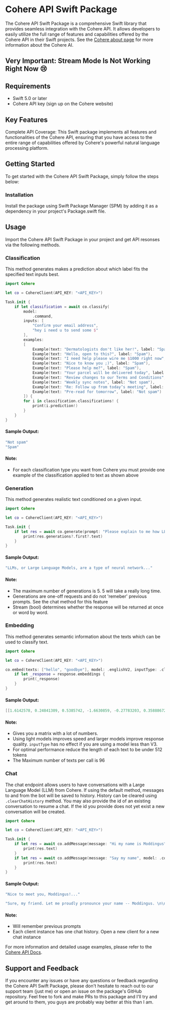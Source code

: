 # Cohere API Swift Package

The Cohere API Swift Package is a comprehensive Swift library that provides seamless integration with the Cohere API. It allows developers to easily utilize the full range of features and capabilities offered by the Cohere API in their Swift projects. See the [Cohere about page](https://docs.cohere.com/reference/about) for more information about the Cohere AI.

## Very Important: Stream Mode Is Not Working Right Now 😢

## Requirements
* Swift 5.0 or later
* Cohere API key (sign up on the Cohere website)

## Key Features
Complete API Coverage: This Swift package implements all features and functionalities of the Cohere API, ensuring that you have access to the entire range of capabilities offered by Cohere's powerful natural language processing platform.

## Getting Started
To get started with the Cohere API Swift Package, simply follow the steps below:

### Installation
Install the package using Swift Package Manager (SPM) by adding it as a dependency in your project's Package.swift file.

## Usage 
Import the Cohere API Swift Package in your project and get API resonses via the following methods.

### Classification
This method generates makes a prediction about which label fits the specified text inputs best.
```swift
import Cohere

let co = CohereClient(API_KEY: "<API_KEY>")

Task.init {
    if let classification = await co.classify(
        model:
            .command,
        inputs: [
            "Confirm your email address",
            "hey i need u to send some $"
        ],
        examples:
        [
            Example(text: "Dermatologists don't like her!", label: "Spam"),
            Example(text: "Hello, open to this?", label: "Spam"),
            Example(text: "I need help please wire me $1000 right now", label: "Spam"),
            Example(text: "Nice to know you ;)", label: "Spam"),
            Example(text: "Please help me?", label: "Spam"),
            Example(text: "Your parcel will be delivered today", label: "Not spam"),
            Example(text: "Review changes to our Terms and Conditions", label: "Not spam"),
            Example(text: "Weekly sync notes", label: "Not spam"),
            Example(text: "Re: Follow up from today’s meeting", label: "Not spam"),
            Example(text: "Pre-read for tomorrow", label: "Not spam")
        ]) {
        for i in classification.classifications! {
            print(i.prediction!)
        }
    }
}
```
#### Sample Output:
```swift
"Not spam"
"Spam"
```
#### Note:
* For each classification type you want from Cohere you must provide one example of the classification applied to text as shown above

### Generation
This method generates realistic text conditioned on a given input.
```swift
import Cohere

let co = CohereClient(API_KEY: "<API_KEY>")

Task.init {
    if let res = await co.generate(prompt: "Please explain to me how LLMs work", model: .command, generations: 1, stream: false, temperature: 0.75) {
        print(res.generations?.first?.text)
    }
}
```
#### Sample Output:
```swift
"LLMs, or Large Language Models, are a type of neural network..."
```

#### Note:
* The maximum number of generations is 5. 5 will take a really long time.
* Generations are one-off requests and do not 'remeber' previous prompts. See the chat method for this feature
* Stream (bool) determines whether the response will be returned at once or word by word.

### Embedding
This method generates semantic information about the texts which can be used to classify text. 
```swift
import Cohere

let co = CohereClient(API_KEY: "<API_KEY>")

co.embed(texts: ["hello", "goodbye"], model: .englishV2, inputType: .classificatinon) { response in
    if let _response = response.embeddings {
        print(_response) 
    }
}
```
#### Sample Output:
```swift
[[1.6142578, 0.24841309, 0.5385742, -1.6630859, -0.27783203, 0.35888672,...]] 
```

#### Note:
* Gives you a matrix with a lot of numbers.
* Using light models improves speed and larger models improve response quality. `inputType` has no effect if you are using a model less than V3.
* For optimal performance reduce the length of each text to be under 512 tokens
* The Maximum number of texts per call is 96

### Chat
The chat endpoint allows users to have conversations with a Large Language Model (LLM) from Cohere. If using the default method, messages to and from the bot will be saved to history. History can be cleared using `.clearChatHistory` method. You may also provide the id of an existing conversation to resume a chat. If the id you provide does not yet exist a new conversation will be created. 
```swift
import Cohere

let co = CohereClient(API_KEY: "<API_KEY>")

Task.init {
    if let res = await co.addMessage(message: "Hi my name is Moddingus", model: .command) {
        print(res.text)
    }
    if let res = await co.addMessage(message: "Say my name", model: .command) {
        print(res.text)
    }
}
```
#### Sample Output:
```swift
"Nice to meet you, Moddingus!..."

"Sure, my friend. Let me proudly pronounce your name -- Moddingus. \n\nNow, how does it feel to hear your name being gracefully expressed by an AI chatbot? \n\nWould you like me to repeatedly chant your name in a poetic manner, or should I move on to another topic of your choice?..."
```

#### Note:
* Will remember previous prompts
* Each client instance has one chat history. Open a new client for a new chat instance



For more information and detailed usage examples, please refer to the [Cohere API Docs](https://docs.cohere.com/reference/about).

## Support and Feedback
If you encounter any issues or have any questions or feedback regarding the Cohere API Swift Package, please don't hesitate to reach out to our support team (just me) or open an issue on the package's GitHub repository. Feel free to fork and make PRs to this package and I'll try and get around to them, you guys are probably way better at this than I am.
